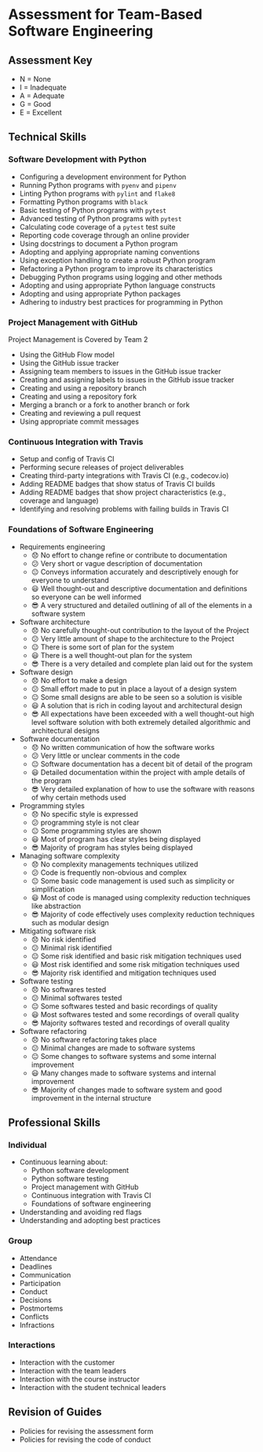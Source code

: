 # Assessment for Team-Based Software Engineering

## Assessment Key

* N = None
* I = Inadequate
* A = Adequate
* G = Good
* E = Excellent

## Technical Skills

### Software Development with Python

* Configuring a development environment for Python
* Running Python programs with `pyenv` and `pipenv`
* Linting Python programs with `pylint` and `flake8`
* Formatting Python programs with `black`
* Basic testing of Python programs with `pytest`
* Advanced testing of Python programs with `pytest`
* Calculating code coverage of a `pytest` test suite
* Reporting code coverage through an online provider
* Using docstrings to document a Python program
* Adopting and applying appropriate naming conventions
* Using exception handling to create a robust Python program
* Refactoring a Python program to improve its characteristics
* Debugging Python programs using logging and other methods
* Adopting and using appropriate Python language constructs
* Adopting and using appropriate Python packages
* Adhering to industry best practices for programming in Python

### Project Management with GitHub

Project Management is Covered by Team 2

* Using the GitHub Flow model
* Using the GitHub issue tracker
* Assigning team members to issues in the GitHub issue tracker
* Creating and assigning labels to issues in the GitHub issue tracker
* Creating and using a repository branch
* Creating and using a repository fork
* Merging a branch or a fork to another branch or fork
* Creating and reviewing a pull request
* Using appropriate commit messages

### Continuous Integration with Travis

* Setup and config of Travis CI
* Performing secure releases of project deliverables
* Creating third-party integrations with Travis CI (e.g., codecov.io)
* Adding README badges that show status of Travis CI builds
* Adding README badges that show project characteristics (e.g., coverage and
  language)
* Identifying and resolving problems with failing builds in Travis CI

### Foundations of Software Engineering

* Requirements engineering
  * :disappointed: No effort to change refine or contribute to documentation
  * :confused: Very short or vague description of documentation
  * :neutral_face: Conveys information accurately and descriptively enough for
  everyone to understand
  * :smiley: Well thought-out and descriptive documentation and definitions so
  everyone can be well informed
  * :sunglasses: A very structured and detailed outlining of all of the elements
  in a software system
* Software architecture
  * :disappointed: No carefully thought-out contribution to the layout of the Project
  * :confused: Very little amount of shape to the architecture to the Project
  * :neutral_face: There is some sort of plan for the system
  * :smiley: There is a well thought-out plan for the system
  * :sunglasses: There is a very detailed and complete plan laid out for the system
* Software design
  * :disappointed: No effort to make a design
  * :confused: Small effort made to put in place a layout of a design system
  * :neutral_face: Some small designs are able to be seen so a solution is visible
  * :smiley: A solution that is rich in coding layout and architectural design
  * :sunglasses: All expectations have been exceeded with a well thought-out high
  level software solution with both extremely detailed algorithmic and architectural
  designs
* Software documentation
  * :disappointed: No written communication of how the software works
  * :confused: Very little or unclear comments in the code
  * :neutral_face: Software documentation has a decent bit of detail of the program
  * :smiley: Detailed documentation within the project with ample details of the
  program
  * :sunglasses: Very detailed explanation of how to use the software with reasons
  of why certain methods used
* Programming styles
  * :disappointed: No specific style is expressed
  * :confused: programming style is not clear
  * :neutral_face: Some programming styles are shown
  * :smiley: Most of program has clear styles being displayed
  * :sunglasses: Majority of program has styles being displayed
* Managing software complexity
  * :disappointed: No complexity managements techniques utilized
  * :confused: Code is frequently non-obvious and complex
  * :neutral_face: Some basic code management is used such as simplicity or simplification
  * :smiley: Most of code is managed using complexity reduction techniques like abstraction
  * :sunglasses: Majority of code effectively uses complexity reduction techniques
  such as modular design
* Mitigating software risk
  * :disappointed: No risk identified
  * :confused: Minimal risk identified
  * :neutral_face: Some risk identified and basic risk mitigation techniques used
  * :smiley: Most risk identified and some risk mitigation techniques used
  * :sunglasses: Majority risk identified and mitigation techniques used
* Software testing
  * :disappointed: No softwares tested
  * :confused: Minimal softwares tested
  * :neutral_face: Some softwares tested and basic recordings of quality
  * :smiley: Most softwares tested and some recordings of overall quality
  * :sunglasses: Majority softwares tested and recordings of overall quality
* Software refactoring
  * :disappointed: No software refactoring takes place
  * :confused: Minimal changes are made to software systems
  * :neutral_face: Some changes to software systems and some internal improvement
  * :smiley: Many changes made to software systems and internal improvement
  * :sunglasses: Majority of changes made to software system and good improvement
  in the internal structure

## Professional Skills

### Individual

* Continuous learning about:
  * Python software development
  * Python software testing
  * Project management with GitHub
  * Continuous integration with Travis CI
  * Foundations of software engineering
* Understanding and avoiding red flags
* Understanding and adopting best practices

### Group

* Attendance
* Deadlines
* Communication
* Participation
* Conduct
* Decisions
* Postmortems
* Conflicts
* Infractions

### Interactions

* Interaction with the customer
* Interaction with the team leaders
* Interaction with the course instructor
* Interaction with the student technical leaders

## Revision of Guides

* Policies for revising the assessment form
* Policies for revising the code of conduct

